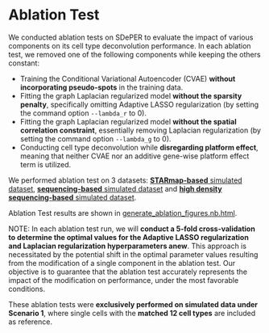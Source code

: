 # Ablation Test
We conducted ablation tests on SDePER to evaluate the impact of various components on its cell type deconvolution performance. In each ablation test, we removed one of the following components while keeping the others constant:

- Training the Conditional Variational Autoencoder (CVAE) **without incorporating pseudo-spots** in the training data.
- Fitting the graph Laplacian regularized model **without the sparsity penalty**, specifically omitting Adaptive LASSO regularization (by setting the command option `--lambda_r` to 0).
- Fitting the graph Laplacian regularized model **without the spatial correlation constraint**, essentially removing Laplacian regularization (by setting the command option `--lambda_g` to 0).
- Conducting cell type deconvolution while **disregarding platform effect**, meaning that neither CVAE nor an additive gene-wise platform effect term is utilized.

We performed ablation test on 3 datasets: [**STARmap-based** simulated dataset](https://rawcdn.githack.com/az7jh2/SDePER_Analysis/c60dcb036816bd61b5a8b3752d473a5b591b52b6/Simulation/Generate_simulation_data/generate_simulated_spatial_data.nb.html), [**sequencing-based** simulated dataset](https://rawcdn.githack.com/az7jh2/SDePER_Analysis/03f921545a4e5d5a8fab813658eb2d9953f84cc7/Simulation_seq_based/Generate_simulation_data/generate_simulated_spatial_data.nb.html) and [**high density sequencing-based** simulated dataset](https://rawcdn.githack.com/az7jh2/SDePER_Analysis/d22e0c9b4574530a8ecbdf620638f2527ec20c5e/Simulation_seq_based/Generate_high_density_simulation_data/generate_simulated_spatial_data.nb.html).

Ablation Test results are shown in [generate_ablation_figures.nb.html](https://rawcdn.githack.com/az7jh2/SDePER_Analysis/67e1550a737a43f1842aeeb349a9cea77b7d5861/Ablation/generate_ablation_figures.nb.html).

NOTE: In each ablation test run, we will **conduct a 5-fold cross-validation to determine the optimal values for the Adaptive LASSO regularization and Laplacian regularization hyperparameters anew**. This approach is necessitated by the potential shift in the optimal parameter values resulting from the modification of a single component in the ablation test. Our objective is to guarantee that the ablation test accurately represents the impact of the modification on performance, under the most favorable conditions.

These ablation tests were **exclusively performed on simulated data under Scenario 1**, where single cells with the **matched 12 cell types** are included as reference.

